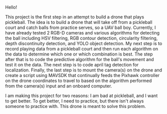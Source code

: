 Hello!

This project is the first step in an attempt to build a drone that plays pickleball. The idea is to build a drone that will take off from a pickleball court and catch balls from practice serves, so a UAV ball boy.
Currently, I have already tested 2 RGB-D cameras and various algorithms for detecting the ball including HSV filtering, RGB contour detection, circularity filtering, depth discontinuity detection, and YOLO object detection.
My next step is to record playing data from a pickleball court and then run each algorithm on the data to determine which one or which combination is best.
The step after that is to code the predictive algorithm for the ball's movement and test it on the data.
The next step is to code april tag detection for localization.
Finally, the last step is to mount the camera(s) on the drone and create a script using MAVSDK that continually feeds the Pixhawk controller on the drone coordinates to travel to based on the algorithm performed from the camera(s) input and an onboard computer.

I am making this project for two reasons: I am bad at pickleball, and I want to get better. To get better, I need to practice, but there isn't always someone to practice with. This drone is meant to solve this problem.
